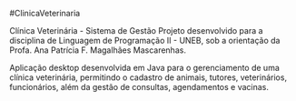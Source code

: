 #ClinicaVeterinaria

Clínica Veterinária - Sistema de Gestão
Projeto desenvolvido para a disciplina de Linguagem de Programação II - UNEB, sob a orientação da Profa. Ana Patrícia F. Magalhães Mascarenhas.

Aplicação desktop desenvolvida em Java para o gerenciamento de uma clínica veterinária, permitindo o cadastro de animais, tutores, veterinários, funcionários, além da gestão de consultas, agendamentos e vacinas.
